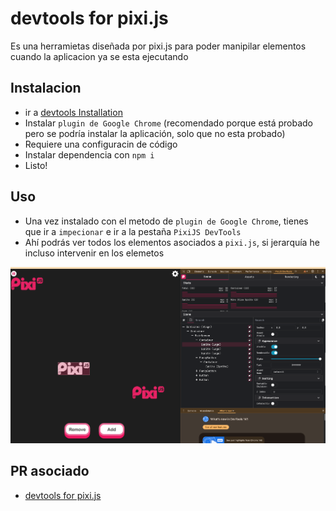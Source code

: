 # devtools for pixi.js

Es una herramietas diseñada por pixi.js para poder manipilar elementos cuando la aplicacion ya se esta ejecutando

## Instalacion

- ir a [devtools Installation](https://pixijs.io/devtools/docs/guide/installation/)
- Instalar `plugin de Google Chrome` (recomendado porque está probado pero se podría instalar la aplicación, solo que no esta probado)
- Requiere una configuracin de código
- Instalar dependencia con `npm i`
- Listo!

## Uso

- Una vez instalado con el metodo de `plugin de Google Chrome`, tienes que ir a `impecionar` e ir a la pestaña `PixiJS DevTools`
- Ahí podrás ver todos los elementos asociados a `pixi.js`, si jerarquía he incluso intervenir en los elemetos

![devtools_1](./../media-recursos/devtools_1.png)

## PR asociado

- [devtools for pixi.js](https://github.com/Camponotus27/tower-defence-pixi/pull/3)